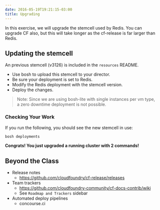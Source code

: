 ```yaml
---
date: 2016-05-19T19:21:15-03:00
title: Upgrading
---
```


In this exercise, we will upgrade the stemcell used by Redis.  You can upgrade CF also, but this will take longer as the cf-release is far larger than Redis.

## Updating the stemcell

An previous stemcell (v3126) is included in the `resources` README.

* Use bosh to upload this stemcell to your director.
* Be sure your deployment is set to Redis.
* Modify the Redis deployment with the stemcell version.
* Deploy the changes.

> Note: Since we are using bosh-lite with single instances per vm type, a zero downtime deployment is not possible.

### Checking Your Work

If you run the following, you should see the new stemcell in use:

```sh
bosh deployments
```

**Congrats!  You just upgraded a running cluster with 2 commands!**

## Beyond the Class

* Release notes
  * https://github.com/cloudfoundry/cf-release/releases
* Team trackers
  * https://github.com/cloudfoundry-community/cf-docs-contrib/wiki
  * See `Roadmap and Trackers` sidebar
* Automated deploy pipelines
  * concourse.ci
